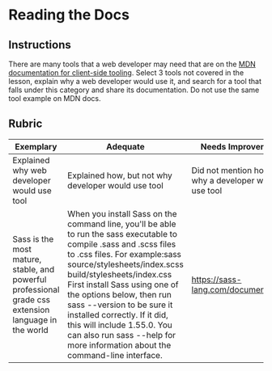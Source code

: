# Reading the Docs

## Instructions

There are many tools that a web developer may need that are on the [MDN documentation for client-side tooling](https://developer.mozilla.org/docs/Learn/Tools_and_testing/Understanding_client-side_tools/Overview). Select 3 tools not covered in the lesson, explain why a web developer would use it, and search for a tool that falls under this category and share its documentation. Do not use the same tool example on MDN docs.

## Rubric

Exemplary | Adequate | Needs Improvement
--- | --- | -- |
|Explained why web developer would use tool | Explained how, but not why developer would use tool | Did not mention how or why a developer would use tool |
Sass is the most mature, stable, and powerful professional grade css extension language in the world	| When you install Sass on the command line, you'll be able to run the sass executable to compile .sass and .scss files to .css files. For example:sass source/stylesheets/index.scss build/stylesheets/index.css First install Sass using one of the options below, then run sass --version to be sure it installed correctly. If it did, this will include 1.55.0. You can also run sass --help for more information about the command-line interface.| https://sass-lang.com/documentation/  |
